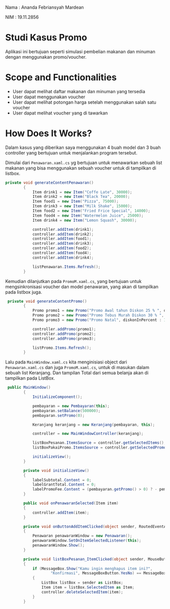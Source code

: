 ﻿Nama : Ananda Febriansyah Mardean

NIM : 19.11.2856

# Studi Kasus Promo
Aplikasi ini bertujuan seperti simulasi pembelian makanan dan minuman dengan menggunakan promo/voucher.

# Scope and Functionalities
- User dapat melihat daftar makanan dan minuman yang tersedia
- User dapat menggunakan voucher
- User dapat melihat potongan harga setelah menggunakan salah satu voucher
- User dapat melihat voucher yang di tawarkan

# How Does It Works?
Dalam kasus yang diberikan saya menggunakan 4 buah model dan 3 buah controller yang bertujuan untuk menjalankan program tersebut.

Dimulai dari `Penawaran.xaml.cs` yg bertujuan untuk menawarkan sebuah list makanan yang bisa menggunakan sebuah voucher untuk di tampilkan di listbox.

```csharp
private void generateContentPenawaran()
        {
            Item drink1 = new Item("Coffe Late", 30000);
            Item drink2 = new Item("Black Tea", 20000);
            Item food1 = new Item("Pizza", 75000);
            Item drink3 = new Item("Milk Shake", 15000);
            Item food2 = new Item("Fried Frice Special", 14000);
            Item food4 = new Item("Watermelon Juice", 25000);
            Item drink4 = new Item("Lemon Squash", 30000);

            controller.addItem(drink1);
            controller.addItem(drink2);
            controller.addItem(food1);
            controller.addItem(drink3);
            controller.addItem(food2);
            controller.addItem(food4);
            controller.addItem(drink4);

            listPenawaran.Items.Refresh();
        }
```

Kemudian dilanjutkan pada `PromoM.xaml.cs`, yang bertujuan untuk mengsinkronisasi voucher dan model penawaran, yang akan di tampilkan pada listbox juga.

```csharp
 private void generateContentPromo()
        {
            Promo promo1 = new Promo("Promo Awal tahun Diskon 25 % ", diskonInPercent : 25);
            Promo promo2 = new Promo("Promo Tebus Murah Diskon 30 % ", diskonInPercent : 30);
            Promo promo3 = new Promo("Promo Natal", diskonInPercent : 10);

            controller.addPromo(promo1);
            controller.addPromo(promo2);
            controller.addPromo(promo3);

            listPromo.Items.Refresh();
        }
```


Lalu pada `MainWindow.xaml.cs` kita menginisiasi object dari `Penawaran.xaml.cs` dan juga `PromoM.xaml.cs`, untuk di masukan dalam sebuah list Keranjang. Dan tampilan Total dari semua belanja akan di tampilkan pada ListBox.

```csharp
 public MainWindow()
        {
            InitializeComponent();

            pembayaran = new Pembayaran(this);
            pembayaran.setBalance(500000);
            pembayaran.setPromo(0);

            Keranjang keranjang = new Keranjang(pembayaran, this);

            controller = new MainWindowController(keranjang);

            listBoxPesanan.ItemsSource = controller.getSelectedItems();
            listBoxPakaiPromo.ItemsSource = controller.getSelectedPromos();

            initializeView();
        }

        private void initializeView()
        {
            labelSubtotal.Content = 0;
            labelGrantTotal.Content = 0;
            labelPromoFee.Content = (pembayaran.getPromo() > 0) ? - pembayaran.getPromo() : 0;
        }

        public void onPenawaranSelected(Item item)
        {
            controller.addItem(item);
        }

        private void onButtonAddItemClicked(object sender, RoutedEventArgs e)
        {
            Penawaran penawaranWindow = new Penawaran();
            penawaranWindow.SetOnItemSelectedListener(this);
            penawaranWindow.Show();
        }

        private void listBoxPesanan_ItemClicked(object sender, MouseButtonEventArgs e)
        {
            if (MessageBox.Show("Kamu ingin menghapus item ini?",
                    "Konfirmasi", MessageBoxButton.YesNo) == MessageBoxResult.Yes)
            {
                ListBox listBox = sender as ListBox;
                Item item = listBox.SelectedItem as Item;
                controller.deleteSelectedItem(item);
            }
        }